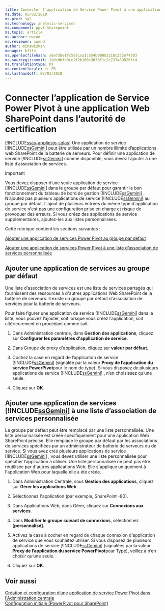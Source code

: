 ```yaml
---
title: Connecter l’application de Service Power Pivot à une application Web SharePoint dans l’autorité de certification | Documents Microsoft
ms.date: 05/02/2018
ms.prod: sql
ms.technology: analysis-services
ms.component: ppvt-sharepoint
ms.topic: article
ms.author: owend
ms.reviewer: owend
author: minewiskan
manager: kfile
ms.openlocfilehash: a8e73be1fc5851ca1cb54b08083218c232e74303
ms.sourcegitcommit: 2ddc0bfb3ce2f2b160e3638f1c2c237a898263f4
ms.translationtype: MT
ms.contentlocale: fr-FR
ms.lasthandoff: 05/03/2018
---
```

# <a name="connect-power-pivot-service-app-to-sharepoint-web-app-in-ca"></a>Connecter l’application de Service Power Pivot à une application Web SharePoint dans l’autorité de certification
[!INCLUDE[ssas-appliesto-sqlas](../../includes/ssas-appliesto-sqlas.md)]
  Une application de service [!INCLUDE[ssGemini](../../includes/ssgemini-md.md)] peut être utilisée par un nombre illimité d’applications web SharePoint de la batterie de serveurs. Pour définir une application de service [!INCLUDE[ssGemini](../../includes/ssgemini-md.md)] comme disponible, vous devez l’ajouter à une liste d’association de services.  
  
> [!IMPORTANT]  
>  Vous devez disposer d’une seule application de service [!INCLUDE[ssGemini](../../includes/ssgemini-md.md)] dans le groupe par défaut pour garantir le bon fonctionnement du tableau de bord de gestion [!INCLUDE[ssGemini](../../includes/ssgemini-md.md)] . N’ajoutez pas plusieurs applications de service [!INCLUDE[ssGemini](../../includes/ssgemini-md.md)] au groupe par défaut. L'ajout de plusieurs entrées du même type d'application de service n'est pas une configuration prise en charge et risque de provoquer des erreurs. Si vous créez des applications de service supplémentaires, ajoutez-les aux listes personnalisées.  
  
 Cette rubrique contient les sections suivantes :  
  
 [Ajouter une application de services Power Pivot au groupe par défaut](#default)  
  
 [Ajouter une application de services Power Pivot à une liste d’association de services personnalisée](#custom)  
  
##  <a name="default"></a> Ajouter une application de services au groupe par défaut  
 Une liste d'association de services est une liste de services partagés qui fournissent des ressources à d'autres applications Web SharePoint de la batterie de serveurs. Il existe un groupe par défaut d'association de services pour la batterie de serveurs.  
  
 Pour faire figurer une application de service [!INCLUDE[ssGemini](../../includes/ssgemini-md.md)] dans la liste, vous pouvez l’ajouter, soit lorsque vous créez l’application, soit ultérieurement en procédant comme suit.  
  
1.  Dans Administration centrale, dans **Gestion des applications**, cliquez sur **Configurer les paramètres d'application de service**.  
  
2.  Dans Groupe de proxy d'application, cliquez sur **valeur par défaut**.  
  
3.  Cochez la case en regard de l’application de service [!INCLUDE[ssGemini](../../includes/ssgemini-md.md)] (signalée par la valeur **Proxy de l’application du service PowerPivot**pour le nom de type). Si vous disposez de plusieurs applications de service [!INCLUDE[ssGemini](../../includes/ssgemini-md.md)] , n’en choisissez qu’une seule.  
  
4.  Cliquez sur **OK**.  
  
##  <a name="custom"></a> Ajouter une application de services [!INCLUDE[ssGemini](../../includes/ssgemini-md.md)] à une liste d’association de services personnalisée  
 Le groupe par défaut peut être remplacé par une liste personnalisée. Une liste personnalisée est créée spécifiquement pour une application Web SharePoint précise. Elle remplace le groupe par défaut par les associations de services spécifiées par un administrateur de batterie de serveurs ou de service. Si vous avez créé plusieurs applications de service [!INCLUDE[ssGemini](../../includes/ssgemini-md.md)] , vous devez utiliser une liste personnalisée pour spécifier l’application à utiliser. Une liste personnalisée ne peut pas être réutilisée par d'autres applications Web. Elle s'applique uniquement à l'application Web pour laquelle elle a été créée.  
  
1.  Dans Administration Centrale, sous **Gestion des applications**, cliquez sur **Gérer les applications Web**.  
  
2.  Sélectionnez l'application (par exemple, SharePoint -80).  
  
3.  Dans Applications Web, dans Gérer, cliquez sur **Connexions aux services**.  
  
4.  Dans **Modifier le groupe suivant de connexions**, sélectionnez **[personnalisé]**.  
  
5.  Activez la case à cocher en regard de chaque connexion d'application de service que vous souhaitez utiliser. Si vous disposez de plusieurs applications de service [!INCLUDE[ssGemini](../../includes/ssgemini-md.md)] (signalées par la valeur **Proxy de l’application du service PowerPivot**pour Type), veillez à n’en choisir qu’une seule.  
  
6.  Cliquez sur **OK**.  
  
## <a name="see-also"></a>Voir aussi  
 [Création et configuration d’une application de service Power Pivot dans l'Administration centrale](../../analysis-services/power-pivot-sharepoint/create-and-configure-power-pivot-service-application-in-ca.md)   
 [Configuration initiale (PowerPivot pour SharePoint)](http://msdn.microsoft.com/en-us/3a0ec2eb-017a-40db-b8d4-8aa8f4cdc146)  
  
  
